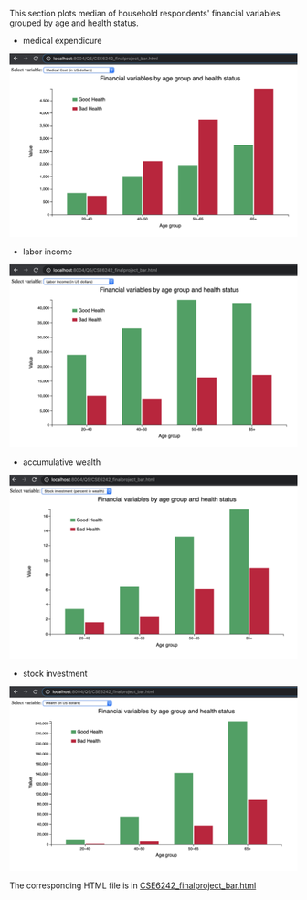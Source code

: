 This section plots median of household respondents' financial variables grouped by age and health status.

* medical expendicure

![GitHub Logo](CSE6242_finalproject_bar_screenshot1.png)


* labor income

![GitHub Logo](CSE6242_finalproject_bar_screenshot2.png)

* accumulative wealth 

![GitHub Logo](CSE6242_finalproject_bar_screenshot3.png)

* stock investment 

![GitHub Logo](CSE6242_finalproject_bar_screenshot4.png)


The corresponding HTML file is in [CSE6242_finalproject_bar.html](https://github.com/shuangke/CSE6242FinalProject/blob/master/CODE/Barplot/CSE6242_finalproject_bar.html)


